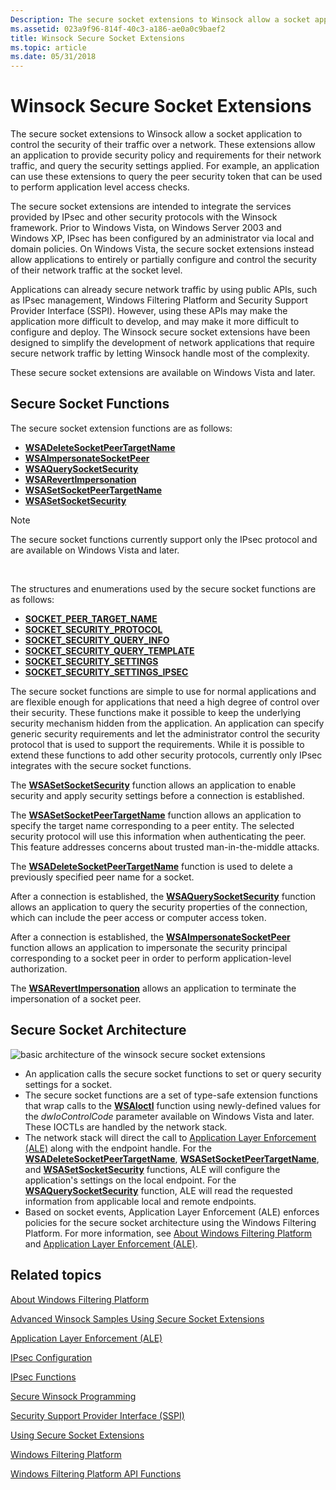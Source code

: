 ```yaml
---
Description: The secure socket extensions to Winsock allow a socket application to control the security of their traffic over a network.
ms.assetid: 023a9f96-814f-40c3-a186-ae0a0c9baef2
title: Winsock Secure Socket Extensions
ms.topic: article
ms.date: 05/31/2018
---
```


# Winsock Secure Socket Extensions

The secure socket extensions to Winsock allow a socket application to control the security of their traffic over a network. These extensions allow an application to provide security policy and requirements for their network traffic, and query the security settings applied. For example, an application can use these extensions to query the peer security token that can be used to perform application level access checks.

The secure socket extensions are intended to integrate the services provided by IPsec and other security protocols with the Winsock framework. Prior to Windows Vista, on Windows Server 2003 and Windows XP, IPsec has been configured by an administrator via local and domain policies. On Windows Vista, the secure socket extensions instead allow applications to entirely or partially configure and control the security of their network traffic at the socket level.

Applications can already secure network traffic by using public APIs, such as IPsec management, Windows Filtering Platform and Security Support Provider Interface (SSPI). However, using these APIs may make the application more difficult to develop, and may make it more difficult to configure and deploy. The Winsock secure socket extensions have been designed to simplify the development of network applications that require secure network traffic by letting Winsock handle most of the complexity.

These secure socket extensions are available on Windows Vista and later.

## Secure Socket Functions

The secure socket extension functions are as follows:

-   [**WSADeleteSocketPeerTargetName**](/windows/desktop/api/Ws2tcpip/nf-ws2tcpip-wsadeletesocketpeertargetname)
-   [**WSAImpersonateSocketPeer**](/windows/desktop/api/Ws2tcpip/nf-ws2tcpip-wsaimpersonatesocketpeer)
-   [**WSAQuerySocketSecurity**](/windows/desktop/api/Ws2tcpip/nf-ws2tcpip-wsaquerysocketsecurity)
-   [**WSARevertImpersonation**](/windows/desktop/api/Ws2tcpip/nf-ws2tcpip-wsarevertimpersonation)
-   [**WSASetSocketPeerTargetName**](/windows/desktop/api/Ws2tcpip/nf-ws2tcpip-wsasetsocketpeertargetname)
-   [**WSASetSocketSecurity**](/windows/desktop/api/Ws2tcpip/nf-ws2tcpip-wsasetsocketsecurity)

> [!Note]  
> The secure socket functions currently support only the IPsec protocol and are available on Windows Vista and later.

 

The structures and enumerations used by the secure socket functions are as follows:

-   [**SOCKET\_PEER\_TARGET\_NAME**](/windows/desktop/api/Mstcpip/ns-mstcpip-socket_peer_target_name)
-   [**SOCKET\_SECURITY\_PROTOCOL**](/windows/desktop/api/Mstcpip/ne-mstcpip-socket_security_protocol)
-   [**SOCKET\_SECURITY\_QUERY\_INFO**](/windows/desktop/api/Mstcpip/ns-mstcpip-socket_security_query_info)
-   [**SOCKET\_SECURITY\_QUERY\_TEMPLATE**](/windows/desktop/api/Mstcpip/ns-mstcpip-socket_security_query_template)
-   [**SOCKET\_SECURITY\_SETTINGS**](/windows/desktop/api/Mstcpip/ns-mstcpip-socket_security_settings)
-   [**SOCKET\_SECURITY\_SETTINGS\_IPSEC**](/windows/desktop/api/Mstcpip/ns-mstcpip-socket_security_settings_ipsec)

The secure socket functions are simple to use for normal applications and are flexible enough for applications that need a high degree of control over their security. These functions make it possible to keep the underlying security mechanism hidden from the application. An application can specify generic security requirements and let the administrator control the security protocol that is used to support the requirements. While it is possible to extend these functions to add other security protocols, currently only IPsec integrates with the secure socket functions.

The [**WSASetSocketSecurity**](/windows/desktop/api/Ws2tcpip/nf-ws2tcpip-wsasetsocketsecurity) function allows an application to enable security and apply security settings before a connection is established.

The [**WSASetSocketPeerTargetName**](/windows/desktop/api/Ws2tcpip/nf-ws2tcpip-wsasetsocketpeertargetname) function allows an application to specify the target name corresponding to a peer entity. The selected security protocol will use this information when authenticating the peer. This feature addresses concerns about trusted man-in-the-middle attacks.

The [**WSADeleteSocketPeerTargetName**](/windows/desktop/api/Ws2tcpip/nf-ws2tcpip-wsadeletesocketpeertargetname) function is used to delete a previously specified peer name for a socket.

After a connection is established, the [**WSAQuerySocketSecurity**](/windows/desktop/api/Ws2tcpip/nf-ws2tcpip-wsaquerysocketsecurity) function allows an application to query the security properties of the connection, which can include the peer access or computer access token.

After a connection is established, the [**WSAImpersonateSocketPeer**](/windows/desktop/api/Ws2tcpip/nf-ws2tcpip-wsaimpersonatesocketpeer) function allows an application to impersonate the security principal corresponding to a socket peer in order to perform application-level authorization.

The [**WSARevertImpersonation**](/windows/desktop/api/Ws2tcpip/nf-ws2tcpip-wsarevertimpersonation) allows an application to terminate the impersonation of a socket peer.

## Secure Socket Architecture

![basic architecture of the winsock secure socket extensions](images/ss-arch.png)

-   An application calls the secure socket functions to set or query security settings for a socket.
-   The secure socket functions are a set of type-safe extension functions that wrap calls to the [**WSAIoctl**](/windows/desktop/api/Winsock2/nf-winsock2-wsaioctl) function using newly-defined values for the *dwIoControlCode* parameter available on Windows Vista and later. These IOCTLs are handled by the network stack.
-   The network stack will direct the call to [Application Layer Enforcement (ALE)](../fwp/application-layer-enforcement--ale-.md) along with the endpoint handle. For the [**WSADeleteSocketPeerTargetName**](/windows/desktop/api/Ws2tcpip/nf-ws2tcpip-wsadeletesocketpeertargetname), [**WSASetSocketPeerTargetName**](/windows/desktop/api/Ws2tcpip/nf-ws2tcpip-wsasetsocketpeertargetname), and [**WSASetSocketSecurity**](/windows/desktop/api/Ws2tcpip/nf-ws2tcpip-wsasetsocketsecurity) functions, ALE will configure the application's settings on the local endpoint. For the [**WSAQuerySocketSecurity**](/windows/desktop/api/Ws2tcpip/nf-ws2tcpip-wsaquerysocketsecurity) function, ALE will read the requested information from applicable local and remote endpoints.
-   Based on socket events, Application Layer Enforcement (ALE) enforces policies for the secure socket architecture using the Windows Filtering Platform. For more information, see [About Windows Filtering Platform](../fwp/about-windows-filtering-platform.md) and [Application Layer Enforcement (ALE)](../fwp/application-layer-enforcement--ale-.md).

## Related topics

<dl> <dt>

[About Windows Filtering Platform](../fwp/about-windows-filtering-platform.md)
</dt> <dt>

[Advanced Winsock Samples Using Secure Socket Extensions](advanced-winsock-samples-using-secure-socket-extensions.md)
</dt> <dt>

[Application Layer Enforcement (ALE)](../fwp/application-layer-enforcement--ale-.md)
</dt> <dt>

[IPsec Configuration](../fwp/ipsec-configuration.md)
</dt> <dt>

[IPsec Functions](../fwp/fwp-ipsec-functions.md)
</dt> <dt>

[Secure Winsock Programming](secure-winsock-programming.md)
</dt> <dt>

[Security Support Provider Interface (SSPI)](../rpc/security-support-provider-interface-sspi-.md)
</dt> <dt>

[Using Secure Socket Extensions](using-secure-socket-extensions.md)
</dt> <dt>

[Windows Filtering Platform](../fwp/windows-filtering-platform-start-page.md)
</dt> <dt>

[Windows Filtering Platform API Functions](../fwp/fwp-functions.md)
</dt> </dl>

 

 